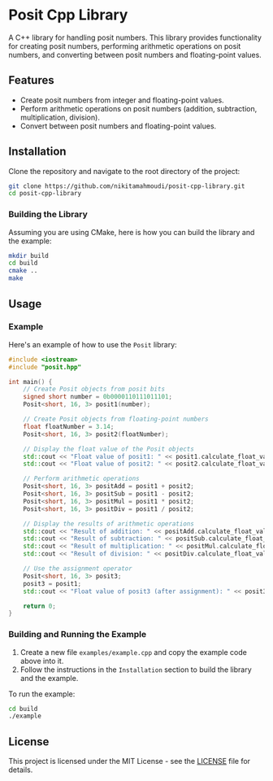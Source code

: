 # Posit Cpp Library

A C++ library for handling posit numbers. This library provides functionality for creating posit numbers, performing arithmetic operations on posit numbers, and converting between posit numbers and floating-point values.

## Features

- Create posit numbers from integer and floating-point values.
- Perform arithmetic operations on posit numbers (addition, subtraction, multiplication, division).
- Convert between posit numbers and floating-point values.

## Installation

Clone the repository and navigate to the root directory of the project:

```bash
git clone https://github.com/nikitamahmoudi/posit-cpp-library.git
cd posit-cpp-library
```

### Building the Library

Assuming you are using CMake, here is how you can build the library and the example:

```bash
mkdir build
cd build
cmake ..
make
```

## Usage

### Example

Here's an example of how to use the `Posit` library:

```cpp
#include <iostream>
#include "posit.hpp"

int main() {
    // Create Posit objects from posit bits
    signed short number = 0b0000110111011101;
    Posit<short, 16, 3> posit1(number);

    // Create Posit objects from floating-point numbers
    float floatNumber = 3.14;
    Posit<short, 16, 3> posit2(floatNumber);

    // Display the float value of the Posit objects
    std::cout << "Float value of posit1: " << posit1.calculate_float_value() << std::endl;
    std::cout << "Float value of posit2: " << posit2.calculate_float_value() << std::endl;

    // Perform arithmetic operations
    Posit<short, 16, 3> positAdd = posit1 + posit2;
    Posit<short, 16, 3> positSub = posit1 - posit2;
    Posit<short, 16, 3> positMul = posit1 * posit2;
    Posit<short, 16, 3> positDiv = posit1 / posit2;

    // Display the results of arithmetic operations
    std::cout << "Result of addition: " << positAdd.calculate_float_value() << std::endl;
    std::cout << "Result of subtraction: " << positSub.calculate_float_value() << std::endl;
    std::cout << "Result of multiplication: " << positMul.calculate_float_value() << std::endl;
    std::cout << "Result of division: " << positDiv.calculate_float_value() << std::endl;

    // Use the assignment operator
    Posit<short, 16, 3> posit3;
    posit3 = posit1;
    std::cout << "Float value of posit3 (after assignment): " << posit3.calculate_float_value() << std::endl;

    return 0;
}
```

### Building and Running the Example

1. Create a new file `examples/example.cpp` and copy the example code above into it.
2. Follow the instructions in the `Installation` section to build the library and the example.

To run the example:

```bash
cd build
./example
```

## License

This project is licensed under the MIT License - see the [LICENSE](LICENSE) file for details.
